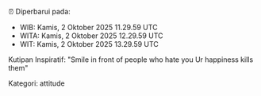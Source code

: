 ⏰ Diperbarui pada:
- WIB: Kamis, 2 Oktober 2025 11.29.59 UTC
- WITA: Kamis, 2 Oktober 2025 12.29.59 UTC
- WIT: Kamis, 2 Oktober 2025 13.29.59 UTC

Kutipan Inspiratif:
"Smile in front of people who hate you Ur happiness kills them"


Kategori: attitude

